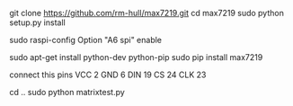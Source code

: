 

git clone https://github.com/rm-hull/max7219.git
cd max7219
sudo python setup.py install

sudo raspi-config
Option "A6 spi" enable

sudo apt-get install python-dev python-pip
sudo pip install max7219

connect this pins
VCC 2
GND	6
DIN 19
CS  24
CLK 23

cd ..
sudo python matrixtest.py
